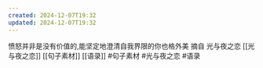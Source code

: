 ```yaml
---
created: 2024-12-07T19:32
updated: 2024-12-07T19:32
---
```

愤怒并非是没有价值的,能坚定地澄清自我界限的你也格外美
摘自 光与夜之恋
[[光与夜之恋]] [[句子素材]] [[语录]]   #句子素材  #光与夜之恋 #语录

